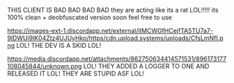 THIS CLIENT IS BAD BAD BAD BAD
they are acting like its a rat LOL!!!!! its 100% clean + deobfuscated version soon 
feel free to use 

https://images-ext-1.discordapp.net/external/IIMCWGfHCejfTA5TU7a7-9lDWUi9lK04Ztz4UJUyHko/https/cdn.upload.systems/uploads/CfsLmNfI.png
LOL! THE DEV IS A SKID LOL!


https://media.discordapp.net/attachments/862750634414571531/896173177108045844/unknown.png LOL! THEY ADDED A LOGGER TO ONE AND RELEASED IT LOL! THEY ARE STUPID ASF LOL!
